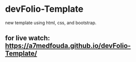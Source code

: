 # devFolio-Template
new template using html, css, and bootstrap.
## for live watch: https://a7medfouda.github.io/devFolio-Template/
